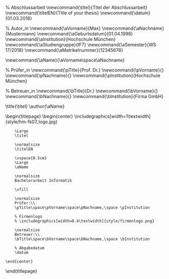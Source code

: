 <!--
  Zentrale Variablen:
  Workaround bzw. Rückgriff auf LaTex-Befehle, um zentrale Werte immer wieder verwenden zu können.
-->
% Abschlussarbeit
\newcommand{\titel}{Titel der Abschlussarbeit}
\newcommand{\titelEN}{Title of your thesis}
\newcommand{\datum}{01.03.2018}

% Autor_in
\newcommand{\aVorname}{Max}
\newcommand{\aNachname}{Mustermann}
\newcommand{\aGeburtsdatum}{01.04.1998}
\newcommand{\aInstitution}{Hochschule München}
\newcommand{\aStudiengruppe}{IF7}
\newcommand{\aSemester}{WS 17/2018}
\newcommand{\aMatrikelnummer}{12345678}


\newcommand{\aName}{\aVorname\space\aNachname}

% Prüfer_in
\newcommand{\pTitle}{Prof. Dr.}
\newcommand{\pVorname}{}
\newcommand{\pNachname}{}
\newcommand{\pInstitution}{Hochschule München}

% Betreuer_in
\newcommand{\bTitle}{Dr.}
\newcommand{\bVorname}{}
\newcommand{\bNachname}{}
\newcommand{\bInstitution}{Firma GmbH}

\title{\titel}
\author{\aName}

<!--
  Titelseite
-->

\begin{titlepage}
    \begin{center}
        \includegraphics[width=1\textwidth]{style/hm-fk07_logo.jpg}

        \Large
        \titel

        \normalsize
        \titelEN

        \vspace{0.5cm}
        \Large
        \aName

        \normalsize
        Bachelorarbeit Informatik

        \vfill

        \normalsize
        Prüfer:\\
        \pTitle\space\pVorname\space\pNachname,\space \pInstitution

        % Firmenlogo
        % \includegraphics[width=0.4\textwidth]{style/firmenlogo.png}

        \normalsize
        Betreuer:\\
        \bTitle\space\bVorname\space\bNachname,\space \bInstitution

        % Abgabedatum
        \datum

    \end{center}
\end{titlepage}
